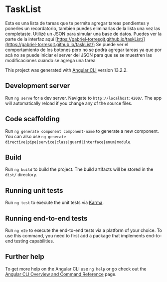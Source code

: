# TaskList

Esta es una lista de tareas que te permite agregar tareas pendientes y ponerles un recordatorio, tambien puedes eliminarlas de la lista una vez las completaste. Utilizé un JSON para simular una base de datos.
Puedes ver la parte de la interfaz aqui [https://gabriel-torresgit.github.io/taskList/](https://gabriel-torresgit.github.io/taskList/) Se puede ver el comportamiento de los botones pero no se podrá agregar tareas ya que por acá no se puede iniciar el server del JSON para que se se muestren las modificaciones cuando se agrega una tarea

This project was generated with [Angular CLI](https://github.com/angular/angular-cli) version 13.2.2.



## Development server

Run `ng serve` for a dev server. Navigate to `http://localhost:4200/`. The app will automatically reload if you change any of the source files.

## Code scaffolding

Run `ng generate component component-name` to generate a new component. You can also use `ng generate directive|pipe|service|class|guard|interface|enum|module`.

## Build

Run `ng build` to build the project. The build artifacts will be stored in the `dist/` directory.

## Running unit tests

Run `ng test` to execute the unit tests via [Karma](https://karma-runner.github.io).

## Running end-to-end tests

Run `ng e2e` to execute the end-to-end tests via a platform of your choice. To use this command, you need to first add a package that implements end-to-end testing capabilities.

## Further help

To get more help on the Angular CLI use `ng help` or go check out the [Angular CLI Overview and Command Reference](https://angular.io/cli) page.
